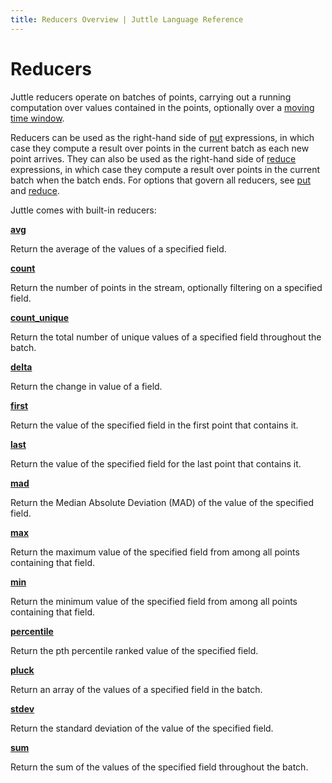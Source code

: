 ```yaml
---
title: Reducers Overview | Juttle Language Reference
---
```


# Reducers

Juttle reducers operate on batches of points, carrying
out a running computation over values contained in the points, optionally over a [moving time window](../reducers/juttle_reducers_timewindows.md).

Reducers can be used as the right-hand side of
[put](../processors/put.md)
expressions, in which case they compute a result over points in the
current batch as each new point arrives. They can also be used as the
right-hand side of
[reduce](../processors/reduce.md)
expressions, in which case they compute a result over points in the
current batch when the batch ends.
For options that govern all reducers, see
[put](../processors/put.md)
and
[reduce](../processors/reduce.md).

Juttle comes with built-in reducers:

**[avg](../reducers/avg.md)**

Return the average of the values of a specified field.

**[count](../reducers/count.md)**

Return the number of points in the stream, optionally filtering on a
specified field.

**[count_unique](../reducers/count_unique.md)**

Return the total number of unique values of a specified field throughout
the batch.

**[delta](../reducers/delta.md)**

Return the change in value of a field.

**[first](../reducers/first.md)**

Return the value of the specified field in the first point that contains it.

**[last](../reducers/last.md)**

Return the value of the specified field for the last point that contains it.

**[mad](../reducers/mad.md)**

Return the Median Absolute Deviation (MAD) of the value of the specified field.

**[max](../reducers/max.md)**

Return the maximum value of the specified field from among all points containing that field.

**[min](../reducers/min.md)**

Return the minimum value of the specified field from among all points
containing that field.

**[percentile](../reducers/percentile.md)**

Return the p<super>th</super> percentile ranked value of the specified field.

**[pluck](../reducers/pluck.md)**

Return an array of the values of a specified field in the batch.

**[stdev](../reducers/stdev.md)**

Return the standard deviation of the value of the specified field.

**[sum](../reducers/sum.md)**

Return the sum of the values of the specified field throughout the batch.
